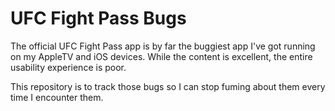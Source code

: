 # UFC Fight Pass Bugs

The official UFC Fight Pass app is by far the buggiest app I've got running on my AppleTV and iOS devices. While the content is excellent, the entire usability experience is poor. 

This repository is to track those bugs so I can stop fuming about them every time I encounter them.
